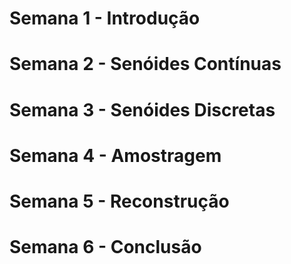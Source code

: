 
# Semana 1 - Introdução

# Semana 2 - Senóides Contínuas

# Semana 3 - Senóides Discretas

# Semana 4 - Amostragem

# Semana 5 - Reconstrução

# Semana 6 - Conclusão

